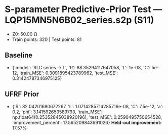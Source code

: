 # S-parameter Predictive-Prior Test — LQP15MN5N6B02_series.s2p (S11)
- Z0: 50.00 Ω
- Train points: 320  |  Test points: 81

## Baseline
- {'model': 'RLC series -> Γ', 'R': 88.35294117647058, 'L': 1e-08, 'C': 5e-12, 'train_MSE': 0.3091895423789962, 'test_MSE': 0.31424787346975125}

## UFRF Prior
- {'R': 82.04201680672267, 'L': 1.0714285714285716e-08, 'C': 7.5e-12, 'a': 0.2, 'phi': 3.141592653589793, 'train_MSE': np.float64(0.25352845038920196), 'test_MSE': 0.2590495750654528, 'improvement_percent': 17.565209843691026}
**Held-out improvement:** 17.57%